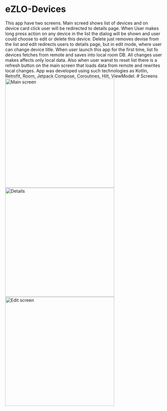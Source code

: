 ﻿# eZLO-Devices
This app have two screens. Main screed shows list of devices and on device card click user will be redirected to details page. When User makes long press action on any device in the list the dialog will be shown and user could choose to edit or delete this device. Delete just removes devise from the list and edit redirects users to details page, but in edit mode, where user can change device title. When user launch this app for the first time, list fo devices fetches from remote and saves into local room DB. All changes user makes affects only local data. Also when user wanst to reset list there is a refresh button on the main screen that loads data from remote and rewrites local changes. App was developed using such technologies as Kotlin, Retrofit, Room, Jetpack Compose, Coroutines, Hilt, ViewModel.
﻿# Screens
 <img src="https://github.com/BOBAH123/eZLO-Devices/assets/48826533/839cd8b9-f748-4d35-853e-cbca07695f34" width="350" title="Main screen"> <img src="https://github.com/BOBAH123/eZLO-Devices/assets/48826533/6c9c7b63-a704-4568-8f40-b7aa9b79b310" width="350" title="Details"> <img src="https://github.com/BOBAH123/eZLO-Devices/assets/48826533/bfa12bfb-02ed-45d4-9e0e-c0f70b8a627f" width="350" title="Edit screen">

 
